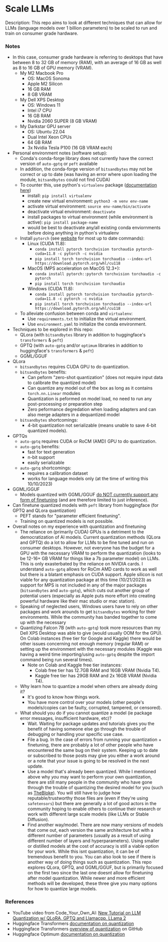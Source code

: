 # Scale LLMs

Description: This repo aims to look at different techniques that can allow for LLMs (language models over 1 billion parameters) to be scaled to run and train on consumer grade hardware.


### Notes

 - In this case, consumer grade hardware is referring to desktops that have between 8 to 32 GB of memory (RAM), with an average of 16 GB as well as 8 to 16 GB of GPU memory (VRAM).
	 - My M2 Macbook Pro
		 - OS: MacOS Sonoma
		 - Apple M2 Silicon
		 - 16 GB RAM
		 - 8 GB VRAM
	 - My Dell XPS Desktop
		 - OS: Windows 11
		 - Intel i7 CPU
		 - 16 GB RAM
		 - Nvidia 2060 SUPER (8 GB VRAM)
	 - My Darkstar GPU server
		 - OS: Ubuntu 22.04
		 - Dual Intel Xeon CPUs
		 - 64 GB RAM
		 - 3x Nvidia Tesla P100 (16 GB VRAM each)
 - Personal environment notes (software setup):
	 - Conda's conda-forge library does not currently have the correct version of `auto-gptq` or `peft` available
	 - In addition, the conda-forge version of `bitsandbytes` may not be correct or up to date (was having an error where upon loading the module, `bitsandbytes` could not find CUDA)
	 - To counter this, use python's `virtualenv` package ([documentation here](https://packaging.python.org/en/latest/guides/installing-using-pip-and-virtual-environments/))
		 - install: `pip install virtualenv`
		 - create new virtual environment: `python3 -m venv env-name`
		 - activate virtual environment: `source env-name/bin/activate`
		 - deactivate virtual environment: `deactivate`
		 - install packages to virtual environment (while environment is active): `pip install package-name`
		 - would be best to deactivate any/all existing conda enviornments before doing anything in python's virtualenv
	 - Install `pytorch` (see [website](https://pytorch.org/) for most up to date commands):
		 - Linux (CUDA 11.8):
			 - `conda install pytorch torchvision torchaudio pytorch-cuda=11.8 -c pytorch -c nvidia`
			 - `pip install torch torchvision torchaudio --index-url https://download.pytorch.org/whl/cu118`
		 - MacOS (MPS acceleration on MacOS 12.3+): 
			 - `conda install pytorch::pytorch torchvision torchaudio -c pytorch`
			 - `pip install torch torchvision torchaudio`
		 - Windows (CUDA 11.8):
			 - `conda install pytorch torchvision torchaudio pytorch-cuda=11.8 -c pytorch -c nvidia`
			 - `pip install torch torchvision torchaudio --index-url https://download.pytorch.org/whl/cu118`
	 - To alleviate confusion between conda and `virtualenv`:
		 - Use `requirements.txt` to initialize the virtual environment.
		 - Use `environment.yaml` to initialize the conda environment.
 - Techniques to be explored in this repo:
	 - QLora (with `bitsandbytes` library in addition to huggingface's `transformers` & `peft`)
	 - GPTQ (with `auto-gptq` and/or `optimum` libraries in addition to huggingface's `transformers` & `peft`)
	 - GGML/GGUF
 - QLora
	 - `bitsandbytes` requires CUDA GPU to do quantization.
	 - `bitsandbytes` benefits:
		 - Can peform "zero-shot quantization" (does not require input data to calibrate the quantized model)
		 - Can quantize any model out of the box as long as it contains `torch.nn.Linear` modules 
		 - Quantization is peformed on model load, no need to run any post-processing or preparation step
		 - Zero peformance degredation when loading adapters and can also merge adapters in a dequantized model
	 - `bitsandbytes` shortcomings:
		 - 4-bit quantization not serializable (means unable to save 4-bit quantized models).
 - GPTQs
	 - `auto-gptq` requires CUDA or RoCM (AMD) GPU to do quantization.
	 - `auto-gptq` benefits:
		 - fast for text generation
		 - n-bit support
		 - easily serializable
	 - `auto-gptq` shortcomings:
		 - requires a calibration dataset
		 - works for language models only (at the time of writing this 10/10/2023)
 - GGML/GGUF
	 - Models quantized with GGML/GGUF [do NOT currently support any form of finetuning](https://github.com/ggerganov/ggml/issues/8) (and are therefore limited to just inference).
 - Can finetune quantized models with `peft` library from huggingface (for GPTQ and QLora quantization)
	 - PEFT stands for "parameter efficient finetuning".
	 - Training on quantized models is not possible.
 - Overall notes on my experience with quantization and finetuning
	 - The reliance on (primarily CUDA) GPUs is a detriment to the democratization of AI models. Current quantization methods (QLora and GPTQ) do a lot to allow for LLMs to be fine tuned and run on consumer desktops. However, not everyone has the budget for a GPU with the necessary VRAM to perform the quantization (looks to be 12-16+ GB VRAM for things like a 7b parameter model) on LLMs. This is only exasterbated by the reliance on NVIDIA cards. I understand `auto-gptq` allows for RoCm AMD cards to work as well but there is a blatant emphasis on CUDA support. Apple silicon is not viable for any quantization package at this time (10/21/2023) as support for MPS is not included in any of the major packages (`bitsandbytes` and `auto-gptq`), which cuts out another group of potential users (especially as Apple puts more effort into creating powerful hardware like their mac studio or mac station).
	 - Speaking of neglected users, Windows users have to rely on other packages and work arounds to get `bitsandbytes` working for their environments. While the community has banded together to come up with the necessary 
	 - Quantizing Falcon 7B (with `auto-gptq`) took more resources than my Dell XPS Desktop was able to give (would usually OOM for the GPU). On Colab instances (free tier for Google and Kaggle) there would be other issues concerning not enough memory (regular RAM) or setting up the environment with the necessary modules (Kaggle was having a weird time importing/using `auto-gptq` despite the import command being run several times).
		 - Note on Colab and Kaggle free tier instances:
			 - Colab free tier has 12.7GB RAM and 16GB VRAM (Nvidia T4).
			 - Kaggle free tier has 29GB RAM and 2x 16GB VRAM (Nvidia T4).
	 - Why learn how to quantize a model when others are already doing it?
		 - It's good to know how things work.
		 - You have more control over your models (other people's models/copies can be faulty, corrupted, tampered, or censored).
	 - What should you do if you cannot quantize a model (ie package error messages, insufficient hardware, etc)?
		 - Wait. Waiting for package updates and tutorials gives you the benefit of having someone else go through the trouble of debugging or handling your specific use case.
		 - File a bug. In the case of errors from running your quantization + finetuning, there are probably a lot of other people who have encountered the same bug on their system. Keeping up to date or subscribed to those posts may give you either a work around or a note that your issue is going to be resolved in the next update.
		 - Use a model that's already been quantized. While I mentioned above why *you* may want to perform your own quantization, there are still many people in the community who have gone through the trouble of quantizing the desired model for you (such as [TheBloke](https://huggingface.co/TheBloke)). You will still have to judge how reputable/trustworthy those files are (even if they're using `safetensors`) but there are generally a lot of good actors in the community hoping to enable others to continue their research or work with different large scale models (like LLMs or Stable Diffusion).
		 - Find another way/model. There are now many versions of models that come out, each version the same architecture but with a different number of parameters (usually as a result of using different number of layers and hyperparameters). Using smaller or distilled models at the cost of accuracy is still a viable option for your work. While this isnt quantization, it can be of tremendous benefit to you. You can also look to see if there is another way of doing things such as quantization. This repo explores QLora, GPTQ, and GGML/GGUF, but is primarily focused on the first two since the last one doesnt allow for finetuning after model quantization. While newer and more efficient methods will be developed, these three give you many options for how to quantize large models.


### References

 - YouTube video from Code_Your_Own_AI: [New Tutorial on LLM Quantization w/ QLoRA, GPTQ and Llamacpp, LLama 2](https://www.youtube.com/watch?v=YEVyupJxt1Q&ab_channel=code_your_own_AI)
 - Huggingface Transformers [documentation on quantization](https://huggingface.co/docs/text-generation-inference/conceptual/quantization)
 - Huggingface Transformers [overview of quantization](https://github.com/huggingface/blog/blob/main/overview-quantization-transformers.md) on GitHub
 - Huggingface Optimum [documentation on quantization](https://huggingface.co/docs/optimum/concept_guides/quantization)